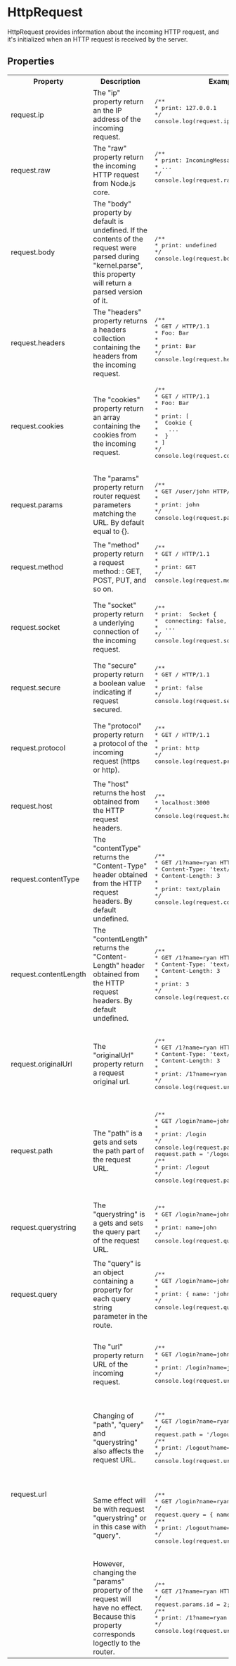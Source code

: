 
[headers]: https://github.com/vikhola/vikhola/blob/main/docs/api/headers.md

# HttpRequest

HttpRequest provides information about the incoming HTTP request, and it's initialized when an HTTP request is received by the server. 


## Properties

<table>
    <tbody>
        <tr>
            <th>Property</th>
            <th>Description</th>
            <th>Example</th>
        </tr>
        <tr>
            <td>
                request.ip
            </td>
            <td>
                The "ip" property return an the IP address of the incoming request.
            </td>
            <td>
                <pre>
/**
* print: 127.0.0.1
*/
console.log(request.ip);
                </pre>
            </td>
        </tr>
        <tr>
            <td>
                request.raw
            </td>
            <td>
                The "raw" property return the incoming HTTP request from Node.js core.
            </td>
            <td>
                <pre>
/**
* print: IncomingMessage {
* ...
*/
console.log(request.raw);
                </pre>
            </td>
        </tr>
		<tr>
            <td>
                request.body
            </td>
            <td>
                The "body" property by default is undefined. If the contents of the request were parsed during "kernel.parse", this property will return a parsed version of it.
            </td>
            <td>
                <pre>
/**
* print: undefined
*/
console.log(request.body);
                </pre>
            </td>
        </tr>
        <tr>
            <td>
                request.headers
            </td>
            <td>
                The "headers" property returns a headers collection containing the headers from the incoming request.
            </td>
            <td>
                <pre>
/**
* GET / HTTP/1.1
* Foo: Bar
*
* print: Bar
*/
console.log(request.headers.get('foo'));
                </pre>
            </td>
        </tr>
        <tr>
            <td>
                request.cookies
            </td>
            <td>
                The "cookies" property return an array containing the cookies from the incoming request. 
            </td>
            <td>
                <pre>
/**
* GET / HTTP/1.1
* Foo: Bar
*
* print: [ 
*  Cookie {
*   ...
*  }
* ]
*/
console.log(request.cookies);
                </pre>
            </td>
        </tr>
        <tr>
            <td>
                request.params
            </td>
            <td>
                The "params" property return router request parameters matching the URL. By default equal to {}.
            </td>
            <td>
                <pre>
/**
* GET /user/john HTTP/1.1
*
* print: john
*/
console.log(request.params.name);
                </pre>
            </td>
        </tr>
        <tr>
            <td>
                request.method
            </td>
            <td>
                The "method" property return a request method: : GET, POST, PUT, and so on.
            </td>
            <td>
                <pre>
/**
* GET / HTTP/1.1
*
* print: GET
*/
console.log(request.method);
                </pre>
            </td>
        </tr>
        <tr>
            <td>
                request.socket
            </td>
            <td>
                The "socket"  property return a underlying connection of the incoming request.
            </td>
            <td>
                <pre>
/**
* print:  Socket {
*  connecting: false,
*  ...
*/
console.log(request.socket);
                </pre>
            </td>
        </tr>
        <tr>
            <td>
                request.secure
            </td>
            <td>
                The "secure"  property return a boolean value indicating if request secured.
            </td>
            <td>
                <pre>
/**
* GET / HTTP/1.1
*  
* print: false
*/
console.log(request.secure);
                </pre>
            </td>
        </tr>
        <tr>
            <td>
                request.protocol
            </td>
            <td>
                The  "protocol" property return a protocol of the incoming request (https or http).
            </td>
            <td>
                <pre>
/**
* GET / HTTP/1.1
*  
* print: http
*/
console.log(request.protocol);
                </pre>
            </td>
        </tr>
        <tr>
            <td>
                request.host
            </td>
            <td>
                The "host" returns the host obtained from the HTTP request headers.
            </td>
            <td>
                <pre> 
/**
* localhost:3000
*/
console.log(request.host);
                </pre> 
            </td>
        </tr>
        <tr>
            <td>
                request.contentType
            </td>
            <td>
                The "contentType" returns the "Content-Type" header obtained from the HTTP request headers. By default undefined.
            </td>
            <td>
                <pre> 
/**
* GET /1?name=ryan HTTP/1.1
* Content-Type: 'text/plain'
* Content-Length: 3
*
* print: text/plain
*/
console.log(request.contentType);
                </pre> 
            </td>
        </tr>
        <tr>
            <td>
                request.contentLength
            </td>
            <td>
                The "contentLength" returns the "Content-Length" header obtained from the HTTP request headers. By default undefined.
            </td>
            <td>
                <pre> 
/**
* GET /1?name=ryan HTTP/1.1
* Content-Type: 'text/plain'
* Content-Length: 3
*
* print: 3
*/
console.log(request.contentLength);
                </pre> 
            </td>
        </tr>
        <tr>
            <td>
                request.originalUrl
            </td>
            <td>
                The  "originalUrl" property return a request original url.
            </td>
            <td>
                <pre> 
/**
* GET /1?name=ryan HTTP/1.1
* Content-Type: 'text/plain'
* Content-Length: 3
*
* print: /1?name=ryan
*/
console.log(request.url);
                </pre> 
            </td>
        </tr>
        <tr>
            <td>
                request.path
            </td>
            <td>
                The "path" is a gets and sets the path part of the request URL.
            </td>
            <td>
                <pre>
/**
* GET /login?name=john HTTP/1.1
*
* print: /login
*/
console.log(request.path);
request.path = '/logout'
/**
* print: /logout
*/
console.log(request.path);
                </pre>
            </td>
        </tr>
        <tr>
            <td>
                request.querystring
            </td>
            <td>
                The "querystring" is a gets and sets the query part of the request URL.
            </td>
            <td>
                <pre>
/**
* GET /login?name=john HTTP/1.1
*
* print: name=john
*/
console.log(request.querystring);
                </pre>
            </td>
        </tr>
        <tr>
            <td>
                request.query
            </td>
            <td>
                The "query" is an object containing a property for each query string parameter in the route.
            </td>
            <td>
                <pre>
/**
* GET /login?name=john HTTP/1.1
*
* print: { name: 'john' }
*/
console.log(request.query);
                </pre>
            </td>
        </tr>
        <tr>
            <td rowspan=4>
                request.url
            </td>
            <td>
                The "url" property return URL of the incoming request.
            </td>
            <td>
                <pre> 
/**
* GET /login?name=john HTTP/1.1
*
* print: /login?name=john
*/
console.log(request.url);
                </pre> 
            </td>
        </tr>
        <tr>
            <td>
                Changing of "path", "query" and "querystring" also affects the request URL.
            </td>
            <td>
                <pre> 
/**
* GET /login?name=ryan HTTP/1.1
*/
request.path = '/logout';
/**
* print: /logout?name=ryan
*/
console.log(request.url)
                </pre> 
            </td>
        </tr>
        <tr>
            <td>
                Same effect will be with request "querystring" or in this case with "query".
            </td>
            <td>
                <pre> 
/**
* GET /login?name=ryan HTTP/1.1
*/
request.query = { name: 'bob' };
/**
* print: /logout?name=bob
*/
console.log(request.url);
                </pre> 
            </td>
        </tr>
        <tr>
            <td>
                However, changing the "params" property of the request will have no effect. Because this property corresponds logectly to the router.
            </td>
        <td>
            <pre> 
/**
* GET /1?name=ryan HTTP/1.1
*/
request.params.id = 2;
/**
* print: /1?name=ryan HTTP/1.1
*/
console.log(request.url);
            </pre> 
        </td>
    </tr>
    </tbody>
</table>